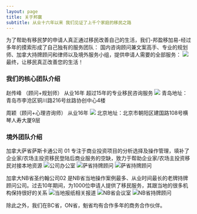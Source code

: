 ```yaml
---
layout: page
title: 关于邦赢
subtitle: 从业十六年以来 我们见证了上千个家庭的移民之路
---
```


为了帮助有移民梦的申请人真正通过移民改善自己的生活，我们-邦盈移加易-经过多年的摸索形成了自己独有的服务团队：
国内咨询顾问兼文案高手、专业的规划师、加拿大持牌顾问和律师以及境外服务小组，提供申请人需要的全部服务：
![](/assets/img/640.png)
最终，让移民真正改善您的生活！


### 我们的核心团队介绍

赵传峰 （顾问+规划师）
从业16年
超过15年的专业移民咨询服务
![](/assets/img/641.jpeg)
青岛地址：青岛市李沧区铜川路216号丝路协创中心4楼

周颖（顾问+心理咨询师）
从业16年
![](/assets/img/642.jpeg)
北京地址：北京市朝阳区建国路108号横琴人寿大厦9层

### 境外团队介绍

加拿大萨省萨斯卡通公司 01
专注于商业投资项目的分析选择及操作管理，填补了企业家/农场主投资移民登陆后商业服务的空缺，致力于帮助企业家/农场主投资移民对接本地资源
![公司办公室](/assets/img/643.jpeg)
![萨省持牌顾问](/assets/img/644.jpeg)
![萨省持牌顾问](/assets/img/645.jpeg)

加拿大NB省圣约翰公司02
是NB省当地操作案例最多、从业时间最长的老牌持牌顾问公司。过去10年期间，为1000位申请人提供了移民服务，其跟当地的很多机构保持很好的关系
![当地报纸相关报道](/assets/img/646.jpeg)
![NB省会议室](/assets/img/647.jpeg)
![NB省持牌顾问](/assets/img/648.jpeg)

除此之外，我们在BC省，ON省，魁省均有合作多年的商务合作伙伴。
